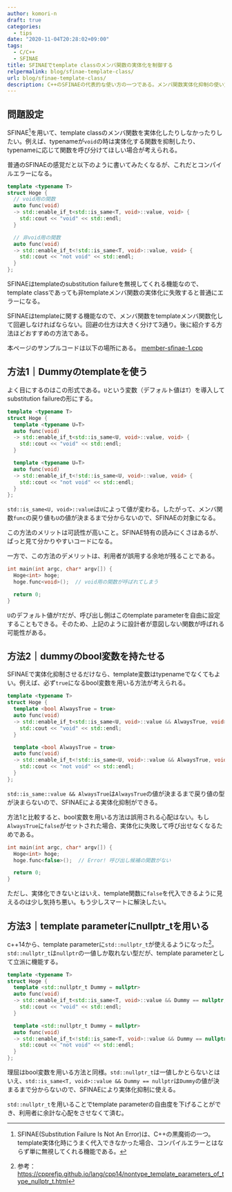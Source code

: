 ```yaml
---
author: komori-n
draft: true
categories:
  - tips
date: "2020-11-04T20:28:02+09:00"
tags:
  - C/C++
  - SFINAE
title: SFINAEでtemplate classのメンバ関数の実体化を制御する
relpermalink: blog/sfinae-template-class/
url: blog/sfinae-template-class/
description: C++のSFINAEの代表的な使い方の一つである。メンバ関数実体化抑制の使い方について説明する。
---
```


## 問題設定

SFINAE[^1]を用いて、template classのメンバ関数を実体化したりしなかったりしたい。例えば、typenameが`void`の時は実体化する関数を抑制したり、typenameに応じて関数を呼び分けてほしい場合が考えられる。

[^1]: SFINAE(Substitution Failure Is Not An Error)は、C++の黒魔術の一つ。template実体化時にうまく代入できなかった場合、コンパイルエラーとはならず単に無視してくれる機能である。

普通のSFINAEの感覚だと以下のように書いてみたくなるが、これだとコンパイルエラーになる。

```cpp
template <typename T>
struct Hoge {
  // void用の関数
  auto func(void)
  -> std::enable_if_t<std::is_same<T, void>::value, void> {
    std::cout << "void" << std::endl;
  }

  // 非void用の関数
  auto func(void)
  -> std::enable_if_t<!std::is_same<T, void>::value, void> {
    std::cout << "not void" << std::endl;
  }
};
```

SFINAEはtemplateのsubstitution failureを無視してくれる機能なので、template classであっても非templateメンバ関数の実体化に失敗すると普通にエラーになる。

SFINAEはtemplateに関する機能なので、メンバ関数をtemplateメンバ関数化して回避しなければならない。回避の仕方は大きく分けて3通り。後に紹介する方法ほどおすすめの方法である。

本ページのサンプルコードは以下の場所にある。
[member-sfinae-1.cpp](https://gist.github.com/komori-n/086c8d369fbfde0f06e947696c6d11ca)

## 方法1｜Dummyのtemplateを使う

よく目にするのはこの形式である。`U`という変数（デフォルト値は`T`）を導入してsubstitution failureの形にする。

```cpp
template <typename T>
struct Hoge {
  template <typename U=T>
  auto func(void)
  -> std::enable_if_t<std::is_same<U, void>::value, void> {
    std::cout << "void" << std::endl;
  }

  template <typename U=T>
  auto func(void)
  -> std::enable_if_t<!std::is_same<U, void>::value, void> {
    std::cout << "not void" << std::endl;
  }
};
```

`std::is_same<U, void>::value`は`U`によって値が変わる。したがって、メンバ関数`func`の戻り値も`U`の値が決まるまで分からないので、SFINAEの対象になる。

この方法のメリットは可読性が高いこと。SFINAE特有の読みにくさはあるが、ぱっと見て分かりやすいコードになる。

一方で、この方法のデメリットは、利用者が誤用する余地が残ることである。

```cpp
int main(int argc, char* argv[]) {
  Hoge<int> hoge;
  hoge.func<void>();  // void用の関数が呼ばれてしまう

  return 0;
}
```

`U`のデフォルト値が`T`だが、呼び出し側はこのtemplate parameterを自由に設定することもできる。そのため、上記のように設計者が意図しない関数が呼ばれる可能性がある。

## 方法2｜dummyのbool変数を持たせる

SFINAEで実体化抑制させるだけなら、template変数はtypenameでなくてもよい。例えば、必ず`true`になるbool変数を用いる方法が考えられる。

```cpp
template <typename T>
struct Hoge {
  template <bool AlwaysTrue = true>
  auto func(void)
  -> std::enable_if_t<std::is_same<U, void>::value && AlwaysTrue, void> {
    std::cout << "void" << std::endl;
  }

  template <bool AlwaysTrue = true>
  auto func(void)
  -> std::enable_if_t<!std::is_same<U, void>::value && AlwaysTrue, void> {
    std::cout << "not void" << std::endl;
  }
};

```

`std::is_same::value && AlwaysTrue`は`AlwaysTrue`の値が決まるまで戻り値の型が決まらないので、SFINAEによる実体化抑制ができる。

方法1と比較すると、bool変数を用いる方法は誤用される心配はない。もし`AlwaysTrue`に`false`がセットされた場合、実体化に失敗して呼び出せなくなるためである。

```cpp
int main(int argc, char* argv[]) {
  Hoge<int> hoge;
  hoge.func<false>();  // Error! 呼び出し候補の関数がない

  return 0;
}
```

ただし、実体化できないとはいえ、template関数に`false`を代入できるように見えるのは少し気持ち悪い。もう少しスマートに解決したい。

## 方法3｜template parameterにnullptr_tを用いる

c++14から、template parameterに`std::nullptr_t`が使えるようになった[^2]。`std::nullptr_t`は`nullptr`の一値しか取れない型だが、template parameterとして立派に機能する。

[^2]: 参考：<https://cpprefjp.github.io/lang/cpp14/nontype_template_parameters_of_type_nullptr_t.html>

```cpp
template <typename T>
struct Hoge {
  template <std::nullptr_t Dummy = nullptr>
  auto func(void)
  -> std::enable_if_t<std::is_same<T, void>::value && Dummy == nullptr, void> {
    std::cout << "void" << std::endl;
  }

  template <std::nullptr_t Dummy = nullptr>
  auto func(void)
  -> std::enable_if_t<!std::is_same<T, void>::value && Dummy == nullptr, void> {
    std::cout << "not void" << std::endl;
  }
};
```

理屈はbool変数を用いる方法と同様。`std::nullptr_t`は一値しかとらないとはいえ、`std::is_same<T, void>::value && Dummy == nullptr`は`Dummy`の値が決まるまで分からないので、SFINAEにより実体化抑制に使える。

`std::nullptr_t`を用いることでtemplate parameterの自由度を下げることができ、利用者に余計な心配をさせなくて済む。
